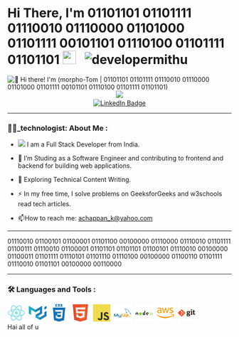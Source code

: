 # Hi There, I'm 01101101 01101111 01110010 01110000 01101000 01101111 00101101 01110100 01101111 01101101 <img src="https://raw.githubusercontent.com/MartinHeinz/MartinHeinz/master/wave.gif" width="30px" height="30px" /> &nbsp; <a align="right"> <img src="https://komarev.com/ghpvc/?username=developermithu&label=Profile+Views&color=blue&style=plastic" alt="developermithu"/></a>

<img src="images/morpho1.gif" alt="👋 Hi there! I'm (morpho-Tom | 01101101 01101111 01110010 01110000 01101000 01101111 00101101 01110100 01101111 01101101)" width="1024" height="300" title="👋 Hi there! I'm (morpho)|01101101 01101111 01110010 01110000 01101000 01101111 00101101 01110100 01101111 01101101)"/>


<div id="header" align="center">
  <img src="https://media.giphy.com/media/M9gbBd9nbDrOTu1Mqx/giphy.gif" width="100"/>
</div>
<div id="badges" align="center">
  <a href="https://www.linkedin.com/in/achappan-kannan-532254236/">
    <img src="https://img.shields.io/badge/LinkedIn-blue?style=for-the-badge&logo=linkedin&logoColor=white" alt="LinkedIn Badge"/>
  </a>
</div>

---------------------------------------------------------------------------------------------------------------------------------------------------

### 👨‍💻_technologist: About Me :
- <img src="https://media.giphy.com/media/WUlplcMpOCEmTGBtBW/giphy.gif" width="30"> I am a Full Stack Developer  from India.

- :telescope: I’m Studing as a Software Engineer and contributing to frontend and backend for building web applications.

- :seedling: Exploring Technical Content Writing.

- :zap: In my free time, I solve problems on GeeksforGeeks and w3schools read tech articles.

- :mailbox:How to reach me: achappan_k@yahoo.com

----------------------------------------------------------------------------------------------------------------------------------------------------
<!--![morpho's GitHub stats](https://github-readme-stats.vercel.app/api?username=developermithu&show_icons=true&theme=dracula&count_private=true&card_width=250) &nbsp; [![Top Langs](https://github-readme-stats.vercel.app/api/top-langs/?username=developermithu&layout=compact&theme=dracula&langs_count=6&card_width=250)](https://github.com/developermithu/github-readme-stats)
</details>-->
01110010 01100101 01100001 01101100 00100000 01110000 01110010 01101111 01100111 01110010 01100001 01101101 01101101 01100101 01110010 00100000 01100011 01101111 01110101 01101110 01110100 00100000 01100110 01101111 01110010 01101101 00100000 00110000

----
### :hammer_and_wrench: Languages and Tools :

<div>
  <img src="https://github.com/morpho-tom/morpho-tom/blob/7d66066065834f7b6d05c9c6476cfa25a3d9b84d/images/react-native-48.png" title="React" alt="React" width="40" height="40"/>&nbsp;
  <img src="https://github.com/devicons/devicon/blob/master/icons/materialui/materialui-original.svg" title="Material UI" alt="Material UI" width="40" height="40"/>&nbsp;
  <img src="https://github.com/devicons/devicon/blob/master/icons/css3/css3-plain-wordmark.svg"  title="CSS3" alt="CSS" width="40" height="40"/>&nbsp;
  <img src="https://github.com/devicons/devicon/blob/master/icons/html5/html5-original.svg" title="HTML5" alt="HTML" width="40" height="40"/>&nbsp;
  <img src="https://github.com/devicons/devicon/blob/master/icons/javascript/javascript-original.svg" title="JavaScript" alt="JavaScript" width="40" height="40"/>&nbsp;
  <img src="https://github.com/devicons/devicon/blob/master/icons/mysql/mysql-original-wordmark.svg" title="MySQL"  alt="MySQL" width="40" height="40"/>&nbsp;
  <img src="https://github.com/devicons/devicon/blob/master/icons/nodejs/nodejs-original-wordmark.svg" title="NodeJS" alt="NodeJS" width="40" height="40"/>&nbsp;
  <img src="https://github.com/devicons/devicon/blob/master/icons/amazonwebservices/amazonwebservices-plain-wordmark.svg" title="AWS" alt="AWS" width="40" height="40"/>&nbsp;
  <img src="https://github.com/devicons/devicon/blob/master/icons/git/git-original-wordmark.svg" title="Git" **alt="Git" width="40" height="40"/>
</div>

<div>
<footer>Hai all of u</footer>
</div>
